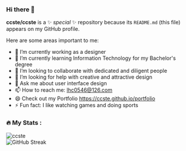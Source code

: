 ### Hi there 👋

**ccste/ccste** is a ✨ _special_ ✨ repository because its `README.md` (this file) appears on my GitHub profile.

Here are some areas important to me:

- 🔭 I’m currently working as a designer
- 🌱 I’m currently learning Information Technology for my Bachelor's degree
- 👯 I’m looking to collaborate with dedicated and diligent people
- 🤔 I’m looking for help with creative and attractive design
- 💬 Ask me about user interface design
- 📫 How to reach me: lhc0546@126.com
- 😄 Check out my Portfolio https://ccste.github.io/portfolio
- ⚡ Fun fact: I like watching games and doing sports

<h3 align="left">🔥   My Stats :</h3>

<img align="left" src="https://github-readme-stats.vercel.app/api?username=ccste&show_icons=true&locale=en" alt="ccste" />

<br/>

<div align="left">
  <img src="https://streak-stats.demolab.com?user=ccste&locale=en&mode=daily&hide_border=false&card_width=800" alt="GitHub Streak" />
</div>
<!-- &border_radius=5&order=3 -->